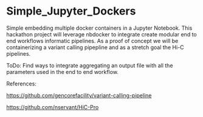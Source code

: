 # Simple_Jupyter_Dockers

Simple embedding multiple docker containers in a Jupyter Notebook. 
This hackathon project will leverage nbdocker to integrate create modular end to end workflows informatic pipelines. 
As a proof of concept we will be containerizing a variant calling pipepline and as a stretch goal the Hi-C pipelines.

ToDo: Find ways to integrate aggregating an output file with all the parameters used in the end to end workflow. 


References:

https://github.com/gencorefacility/variant-calling-pipeline

https://github.com/nservant/HiC-Pro


